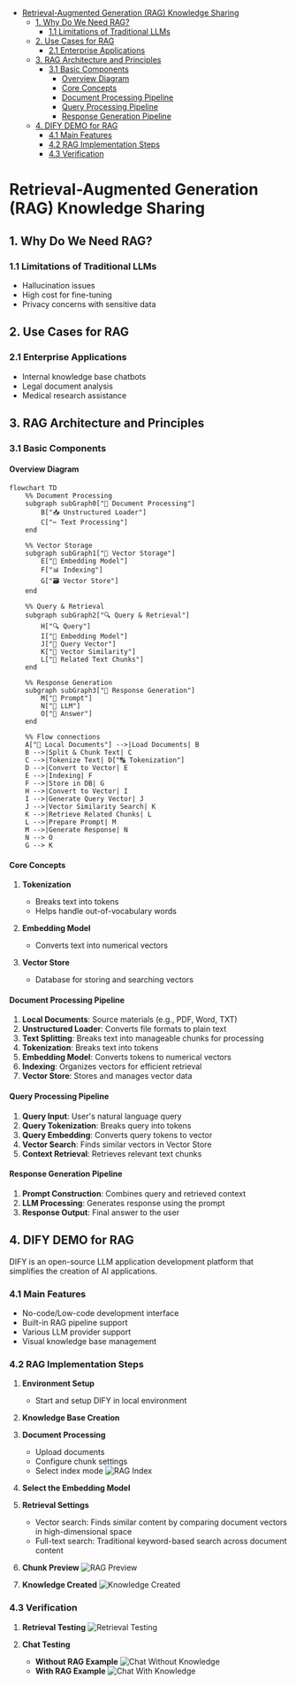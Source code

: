 - [Retrieval-Augmented Generation (RAG) Knowledge Sharing](#retrieval-augmented-generation-rag-knowledge-sharing)
  - [1. Why Do We Need RAG?](#1-why-do-we-need-rag)
    - [1.1 Limitations of Traditional LLMs](#11-limitations-of-traditional-llms)
  - [2. Use Cases for RAG](#2-use-cases-for-rag)
    - [2.1 Enterprise Applications](#21-enterprise-applications)
  - [3. RAG Architecture and Principles](#3-rag-architecture-and-principles)
    - [3.1 Basic Components](#31-basic-components)
      - [Overview Diagram](#overview-diagram)
      - [Core Concepts](#core-concepts)
      - [Document Processing Pipeline](#document-processing-pipeline)
      - [Query Processing Pipeline](#query-processing-pipeline)
      - [Response Generation Pipeline](#response-generation-pipeline)
  - [4. DIFY DEMO for RAG](#4-dify-demo-for-rag)
    - [4.1 Main Features](#41-main-features)
    - [4.2 RAG Implementation Steps](#42-rag-implementation-steps)
    - [4.3 Verification](#43-verification)

# Retrieval-Augmented Generation (RAG) Knowledge Sharing

## 1. Why Do We Need RAG?

### 1.1 Limitations of Traditional LLMs

- Hallucination issues
- High cost for fine-tuning
- Privacy concerns with sensitive data

## 2. Use Cases for RAG

### 2.1 Enterprise Applications

- Internal knowledge base chatbots
- Legal document analysis
- Medical research assistance

## 3. RAG Architecture and Principles

### 3.1 Basic Components

#### Overview Diagram

```mermaid
flowchart TD
    %% Document Processing
    subgraph subGraph0["📄 Document Processing"]
        B["📥 Unstructured Loader"]
        C["✂ Text Processing"]
    end

    %% Vector Storage
    subgraph subGraph1["📂 Vector Storage"]
        E["🔢 Embedding Model"]
        F["📊 Indexing"]
        G["🗃️ Vector Store"]
    end

    %% Query & Retrieval
    subgraph subGraph2["🔍 Query & Retrieval"]
        H["🔍 Query"]
        I["🔢 Embedding Model"]
        J["🧩 Query Vector"]
        K["🔎 Vector Similarity"]
        L["📑 Related Text Chunks"]
    end

    %% Response Generation
    subgraph subGraph3["🤖 Response Generation"]
        M["📝 Prompt"]
        N["🤖 LLM"]
        O["📩 Answer"]
    end

    %% Flow connections
    A["📂 Local Documents"] -->|Load Documents| B
    B -->|Split & Chunk Text| C
    C -->|Tokenize Text| D["🔠 Tokenization"]
    D -->|Convert to Vector| E
    E -->|Indexing| F
    F -->|Store in DB| G
    H -->|Convert to Vector| I
    I -->|Generate Query Vector| J
    J -->|Vector Similarity Search| K
    K -->|Retrieve Related Chunks| L
    L -->|Prepare Prompt| M
    M -->|Generate Response| N
    N --> O
    G --> K
```

#### Core Concepts

1. **Tokenization**

   - Breaks text into tokens
   - Helps handle out-of-vocabulary words

2. **Embedding Model**

   - Converts text into numerical vectors

3. **Vector Store**
   - Database for storing and searching vectors

#### Document Processing Pipeline

1. **Local Documents**: Source materials (e.g., PDF, Word, TXT)
2. **Unstructured Loader**: Converts file formats to plain text
3. **Text Splitting**: Breaks text into manageable chunks for processing
4. **Tokenization**: Breaks text into tokens
5. **Embedding Model**: Converts tokens to numerical vectors
6. **Indexing**: Organizes vectors for efficient retrieval
7. **Vector Store**: Stores and manages vector data

#### Query Processing Pipeline

1. **Query Input**: User's natural language query
2. **Query Tokenization**: Breaks query into tokens
3. **Query Embedding**: Converts query tokens to vector
4. **Vector Search**: Finds similar vectors in Vector Store
5. **Context Retrieval**: Retrieves relevant text chunks

#### Response Generation Pipeline

1. **Prompt Construction**: Combines query and retrieved context
2. **LLM Processing**: Generates response using the prompt
3. **Response Output**: Final answer to the user

## 4. DIFY DEMO for RAG

DIFY is an open-source LLM application development platform that simplifies the creation of AI applications.

### 4.1 Main Features

- No-code/Low-code development interface
- Built-in RAG pipeline support
- Various LLM provider support
- Visual knowledge base management

### 4.2 RAG Implementation Steps

1. **Environment Setup**

   - Start and setup DIFY in local environment

2. **Knowledge Base Creation**

3. **Document Processing**

   - Upload documents
   - Configure chunk settings
   - Select index mode
     ![RAG Index](./imgs/rag_index.jpg)

4. **Select the Embedding Model**

5. **Retrieval Settings**

   - Vector search: Finds similar content by comparing document vectors in high-dimensional space
   - Full-text search: Traditional keyword-based search across document content

6. **Chunk Preview**
   ![RAG Preview](./imgs/dify_rag_preview.jpg)

7. **Knowledge Created**
   ![Knowledge Created](./imgs/dify_knowledge_created.png)

### 4.3 Verification

1. **Retrieval Testing**
   ![Retrieval Testing](./imgs/dify_knowledge_retrieval.png)

2. **Chat Testing**
   - **Without RAG Example**
     ![Chat Without Knowledge](./imgs/dify_without_knowledge_example.png)
   - **With RAG Example**
     ![Chat With Knowledge](./imgs/dify_with_knowledge_example.png)
